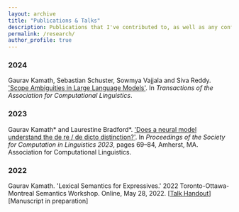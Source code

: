 ```yaml
---
layout: archive
title: "Publications & Talks"
description: Publications that I've contributed to, as well as any conference talks that didn't include proceedings.
permalink: /research/
author_profile: true
---
```


### 2024
Gaurav Kamath, Sebastian Schuster, Sowmya Vajjala and Siva Reddy. <a href="https://direct.mit.edu/tacl/article/doi/10.1162/tacl_a_00670/121540/Scope-Ambiguities-in-Large-Language-Models"> 'Scope Ambiguities in Large Language Models'</a>. In <i>Transactions of the Association for Computational Linguistics</i>.

### 2023
Gaurav Kamath* and Laurestine Bradford*. <a href="https://aclanthology.org/2023.scil-1.6/"> 'Does a neural model understand the de re / de dicto distinction?'</a>. In <i>Proceedings of the Society for Computation in Linguistics 2023</i>, pages 69–84, Amherst, MA. Association for Computational Linguistics.

### 2022
Gaurav Kamath. 'Lexical Semantics for Expressives.' 2022 Toronto-Ottawa-Montreal Semantics Workshop. Online, May 28, 2022. [<a href="http://grvkamath.github.io/files/TOM_14_Handout.pdf">Talk Handout</a>] [Manuscript in preparation]